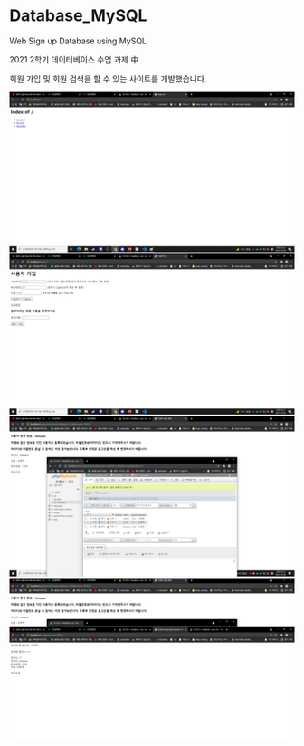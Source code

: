 # Database_MySQL
Web Sign up Database using MySQL

2021 2학기 데이터베이스 수업 과제 中

회원 가입 및 회원 검색을 할 수 있는 사이트를 개발했습니다.

![image](https://github.com/Junst/Database_MySQL/blob/main/1.png)
![image](https://github.com/Junst/Database_MySQL/blob/main/2.png)
![image](https://github.com/Junst/Database_MySQL/blob/main/3.png)
![image](https://github.com/Junst/Database_MySQL/blob/main/4.png)
